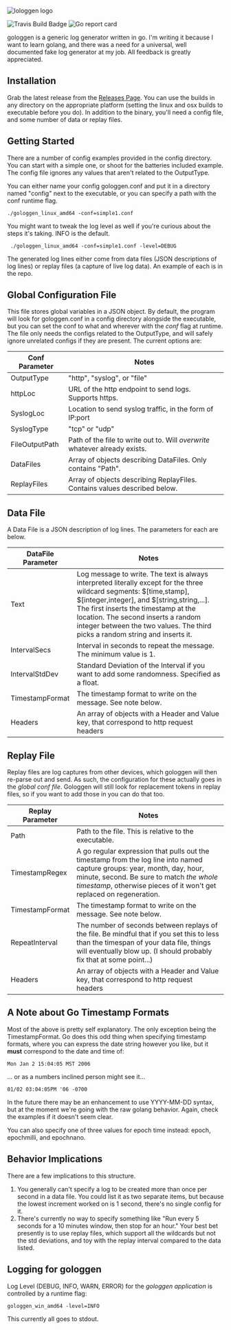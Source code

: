 ![lologgen logo](http://i.imgur.com/xv2D2lE.png)

![Travis Build Badge](https://travis-ci.org/FTWynn/gologgen.svg?branch=master) ![Go report card](http://goreportcard.com/badge/ftwynn/gologgen)

gologgen is a generic log generator written in go. I'm writing it because I want to learn golang, and there was a need for a universal, well documented fake log generator at my job. All feedback is greatly appreciated.

## Installation

Grab the latest release from the [Releases Page](https://github.com/FTWynn/gologgen/releases). You can use the builds in any directory on the appropriate platform (setting the linux and osx builds to executable before you do). In addition to the binary, you'll need a config file, and some number of data or replay files.

## Getting Started

There are a number of config examples provided in the config directory. You can start with a simple one, or shoot for the batteries included example. The config file ignores any values that aren't related to the OutputType.

You can either name your config gologgen.conf and put it in a directory named "config" next to the executable, or you can specify a path with the conf runtime flag.

    ./gologgen_linux_amd64 -conf=simple1.conf

You might want to tweak the log level as well if you're curious about the steps it's taking. INFO is the default.

     ./gologgen_linux_amd64 -conf=simple1.conf -level=DEBUG

The generated log lines either come from data files (JSON descriptions of log lines) or replay files (a capture of live log data). An example of each is in the repo.

## Global Configuration File

This file stores global variables in a JSON object. By default, the program will look for gologgen.conf in a config directory alongside the executable, but you can set the conf to what and wherever with the *conf* flag at runtime. The file only needs the configs related to the OutputType, and will safely ignore unrelated configs if they are present. The current options are:

Conf Parameter | Notes
--------- | -----
OutputType | "http", "syslog", or "file"
httpLoc | URL of the http endpoint to send logs. Supports https.
SyslogLoc | Location to send syslog traffic, in the form of IP:port
SyslogType | "tcp" or "udp"
FileOutputPath | Path of the file to write out to. Will *overwrite* whatever already exists.
DataFiles | Array of objects describing DataFiles. Only contains "Path".
ReplayFiles | Array of objects describing ReplayFiles. Contains values described below.

## Data File

A Data File is a JSON description of log lines. The parameters for each are below.

DataFile Parameter | Notes
--------- | -----
Text | Log message to write. The text is always interpreted literally except for the three wildcard segments: $[time,stamp], $[integer,integer], and $[string,string,...]. The first inserts the timestamp at the location. The second inserts a random integer between the two values. The third picks a random string and inserts it.
IntervalSecs | Interval in seconds to repeat the message. The minimum value is 1.
IntervalStdDev | Standard Deviation of the Interval if you want to add some randomness. Specified as a float.
TimestampFormat | The timestamp format to write on the message. See note below.
Headers | An array of objects with a Header and Value key, that correspond to http request headers

## Replay File

Replay files are log captures from other devices, which gologgen will then re-parse out and send. As such, the configuration for these actually goes in the *global conf file*. Gologgen will still look for replacement tokens in replay files, so if you want to add those in you can do that too.

Replay Parameter | Notes
--------- | -----
Path | Path to the file. This is relative to the executable.
TimestampRegex | A go regular expression that pulls out the timestamp from the log line into named capture groups: year, month, day, hour, minute, second. Be sure to match *the whole timestamp*, otherwise pieces of it won't get replaced on regeneration.
TimestampFormat | The timestamp format to write on the message. See note below.
RepeatInterval | The number of seconds between replays of the file. Be mindful that if you set this to less than the timespan of your data file, things will eventually blow up. (I should probably fix that at some point...)
Headers | An array of objects with a Header and Value key, that correspond to http request headers

## A Note about Go Timestamp Formats

Most of the above is pretty self explanatory. The only exception being the TimestampFormat. Go does this odd thing when specifying timestamp formats, where you can express the date string however you like, but it **must** correspond to the date and time of:

    Mon Jan 2 15:04:05 MST 2006

... or as a numbers inclined person might see it...

    01/02 03:04:05PM '06 -0700

In the future there may be an enhancement to use YYYY-MM-DD syntax, but at the moment we're going with the raw golang behavior. Again, check the examples if it doesn't seem clear.

You can also specify one of three values for epoch time instead: epoch, epochmilli, and epochnano.

## Behavior Implications

There are a few implications to this structure.

1. You generally can't specify a log to be created more than once per second in a data file. You could list it as two separate items, but because the lowest increment worked on is 1 second, there's no single config for it.
2. There's currently no way to specify something like "Run every 5 seconds for a 10 minutes window, then stop for an hour." Your best bet presently is to use replay files, which support all the wildcards but not the std deviations, and toy with the replay interval compared to the data listed.

## Logging for gologgen

Log Level (DEBUG, INFO, WARN, ERROR) for the *gologgen application* is controlled by a runtime flag:

    gologgen_win_amd64 -level=INFO

This currently all goes to stdout.
